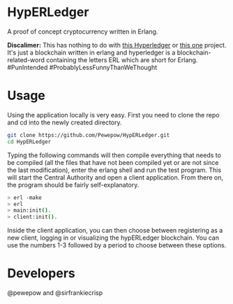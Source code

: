 # HypERLedger
A proof of concept cryptocurrency written in Erlang.

**Discalimer:** This has nothing to do with [this Hyperledger](https://www.hyperledger.org/) or [this one](https://www.ibm.com/blockchain/hyperledger) project. It's just a blockchain written in erlang and hyperledger is a blockchain-related-word containing the letters ERL which are short for Erlang. #PunIntended #ProbablyLessFunnyThanWeThought 

# Usage
Using the application locally is very easy. First you need to clone the repo and cd into the newly created directory.
```bash
git clone https://github.com/Pewepow/HypERLedger.git
cd HypERLedger
```
Typing the following commands will then compile everything that needs to be compiled (all the files that have not been compiled yet or are not since the last modification), enter the erlang shell and run the test program. This will start the Central Authority and open a client application. From there on, the program should be fairly self-explanatory.

```bash
> erl -make
> erl
> main:init().
> client:init().
```

Inside the client application, you can then choose between registering as a new client, logging in or visualizing the hypERLedger blockchain. You can use the numbers 1-3 followed by a period to choose between these options. 



# Developers
@pewepow and @sirfrankiecrisp
